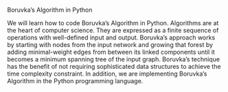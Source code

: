 Boruvka’s Algorithm in Python

We will learn how to code Boruvka’s Algorithm in Python. Algorithms are at the heart of computer science. They are expressed as a finite sequence of operations with well-defined input and output. Boruvka’s approach works by starting with nodes from the input network and growing that forest by adding minimal-weight edges from between its linked components until it becomes a minimum spanning tree of the input graph. Boruvka’s technique has the benefit of not requiring sophisticated data structures to achieve the time complexity constraint. In addition, we are implementing Boruvka’s Algorithm in the Python programming language.
